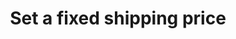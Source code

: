 ---
title: "Set a fixed shipping price"
name: "channelmeta_shopify"
key: "order_fixed_shipping_price"
description: "Fixed amount for shipping on the order (INCLUSIVE PRICE), if set Shopify shipping will be ignored"
user_friendly_description: "If you have a simple Shopify store and only offer one shipping option, it is possible to set a fixed amount to be sent to your ERP / Accounting System. This will ignore any shipping details sent from Shopify with the Orders."
default: ""
values: []
tags: [channelmeta,shopify]
type: "meta"
process: "orders"
headless: true
---